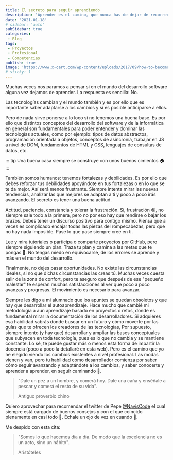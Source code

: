 ```yaml
---
title: El secreto para seguir aprendiendo
description: 'Aprender es el camino, que nunca has de dejar de recorrer'
date: '2021-01-18'
# sidebar: 'auto'
subSidebar: true
categories:
 - Blog
tags:
 - Proyectos
 - Profesional
 - Competencias
publish: true
image: 'https://www.x-cart.com/wp-content/uploads/2017/09/how-to-become-a-web-developer.png'
# sticky: 1
---
```

Muchas veces nos paramos a pensar si en el mundo del desarrollo software alguna vez dejamos de aprender. La respuesta es sencilla: No.

Las tecnologías cambian y el mundo también y es por ello que es importante saber adaptarse a los cambios y si es posible anticiparse a ellos.

<!-- more -->

Pero de nada sirve ponerse a lo loco si no tenemos una buena base. Es por ello que distintos conceptos del desarrollo del software y de la informática en general son fundamentales para poder entender y dominar las tecnologías actuales, como por ejemplo: tipos de datos abstractos, programación orientada a objetos,
conceptos de asincronía, trabajar en JS a nivel de DOM, fundamentos de HTML y CSS, lenguajes de consultas de datos, etc.

::: tip
Una buena casa siempre se construye con unos buenos cimientos 🏠 
:::

También somos humanos: tenemos fortalezas y debilidades. Es por ello que debes reforzar tus debilidades apoyándote en tus fortalezas o en lo que se te da mejor. Así será menos frustrante. Siempre intenta mirar las nuevas tendencias, analizar las que mejores se adaptan a ti y poco a poco irás avanzando. El secreto es tener una buena actitud.

Actitud, paciencia, constancia y tolerar la frustración. Sí, frustración 😠, no siempre sale todo a la primera, pero no por eso hay que rendirse o bajar los brazos. Debes tener un discurso positivo para contigo mismo. Piensa que a veces es complicado encajar todas las piezas del rompecabezas, pero que no hay nada imposible. Pase lo que pase siempre cree en ti.

Lee y mira tutoriales o participa o comparte proyectos por GitHub, pero siempre siguiendo un plan. Traza tu plan y camina a las metas que te pongas 📝. No tengas miedo en equivocarse, de los errores se aprende y más en el mundo del desarrollo.

Finalmente, no dejes pasar oportunidades. No existe las circunstancias ideales, si no que dichas circunstancias las creas tú. Muchas veces cuesta salir de la zona de confort, pero te aseguro que después de ese "pequeño malestar" te esperan muchas satisfacciones al ver que poco a poco avanzas y progresas. El movimiento es necesario para avanzar.

Siempre les digo a mi alumnado que los apuntes se quedan obsoletos y que hay que desarrollar el autoaprendizaje. Hace mucho que cambié mi metodología a aun aprendizaje basado en proyectos o retos, donde es fundamental mirar la documentación de los desarrolladores. Si adquieres esa habilidad sabrás donde buscar en un futuro y cómo moverte por las guías que te ofrecen los creadores de las tecnologías, Por supuesto, siempre intento (y hay que) desarrollar y ampliar las bases conceptuales que subyacen en toda tecnología, pues es lo que no cambia y se mantiene constante. Lo sé, te puede gustar más o menos esta forma de impartir la docencia (poco a poco la detallaré en esta web). Pero es el camino que yo he elegido viendo los cambios existentes a nivel profesional. Las modas vienen y van, pero tu habilidad como desarrollador comienza por saber cómo seguir avanzando y adaptándote a los cambios, y saber conocerte y aprender a aprender, en seguir caminando 👣.

> "Dale un pez a un hombre, y comerá hoy. Dale una caña y enséñale a pescar y comerá el resto de su vida". 
> 
>  Antiguo proverbio chino

Quiero aprovechar para recomendar el twitter de Pepe [@NavisCode](https://twitter.com/NavisCode) el cual siempre está cargado de buenos consejos y con el que coincido plenamente en casi todo 🙂. Échale un ojo de vez en cuando 👀.

Me despido con esta cita:

> "Somos lo que hacemos día a día. De modo que la excelencia no es un acto, sino un hábito". 
> 
> Aristóteles
